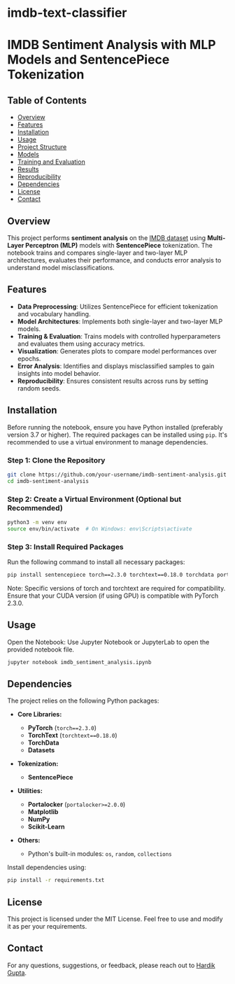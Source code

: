 # imdb-text-classifier
# IMDB Sentiment Analysis with MLP Models and SentencePiece Tokenization

## Table of Contents

- [Overview](#overview)
- [Features](#features)
- [Installation](#installation)
- [Usage](#usage)
- [Project Structure](#project-structure)
- [Models](#models)
- [Training and Evaluation](#training-and-evaluation)
- [Results](#results)
- [Reproducibility](#reproducibility)
- [Dependencies](#dependencies)
- [License](#license)
- [Contact](#contact)

## Overview

This project performs **sentiment analysis** on the [IMDB dataset](https://huggingface.co/datasets/imdb) using **Multi-Layer Perceptron (MLP)** models with **SentencePiece** tokenization. The notebook trains and compares single-layer and two-layer MLP architectures, evaluates their performance, and conducts error analysis to understand model misclassifications.

## Features

- **Data Preprocessing**: Utilizes SentencePiece for efficient tokenization and vocabulary handling.
- **Model Architectures**: Implements both single-layer and two-layer MLP models.
- **Training & Evaluation**: Trains models with controlled hyperparameters and evaluates them using accuracy metrics.
- **Visualization**: Generates plots to compare model performances over epochs.
- **Error Analysis**: Identifies and displays misclassified samples to gain insights into model behavior.
- **Reproducibility**: Ensures consistent results across runs by setting random seeds.

## Installation

Before running the notebook, ensure you have Python installed (preferably version 3.7 or higher). The required packages can be installed using `pip`. It's recommended to use a virtual environment to manage dependencies.

### Step 1: Clone the Repository

```bash
git clone https://github.com/your-username/imdb-sentiment-analysis.git
cd imdb-sentiment-analysis
```

### Step 2: Create a Virtual Environment (Optional but Recommended)

```bash
python3 -m venv env
source env/bin/activate  # On Windows: env\Scripts\activate
```

### Step 3: Install Required Packages
Run the following command to install all necessary packages:

```bash
pip install sentencepiece torch==2.3.0 torchtext==0.18.0 torchdata portalocker>=2.0.0 datasets matplotlib scikit-learn
```
Note: Specific versions of torch and torchtext are required for compatibility. Ensure that your CUDA version (if using GPU) is compatible with PyTorch 2.3.0.

## Usage
Open the Notebook: Use Jupyter Notebook or JupyterLab to open the provided notebook file.

```bash
jupyter notebook imdb_sentiment_analysis.ipynb
```

## Dependencies
The project relies on the following Python packages:
- **Core Libraries:**
  - **PyTorch** (`torch==2.3.0`)
  - **TorchText** (`torchtext==0.18.0`)
  - **TorchData**
  - **Datasets**

- **Tokenization:**
  - **SentencePiece**

- **Utilities:**
  - **Portalocker** (`portalocker>=2.0.0`)
  - **Matplotlib**
  - **NumPy**
  - **Scikit-Learn**

- **Others:**
  - Python's built-in modules: `os`, `random`, `collections`

Install dependencies using:
```bash
pip install -r requirements.txt
```

## License
This project is licensed under the MIT License. Feel free to use and modify it as per your requirements.

## Contact 
For any questions, suggestions, or feedback, please reach out to [Hardik Gupta](mailto:hardikgupta1999@gmail.com).
